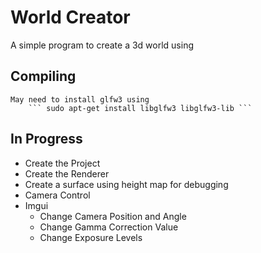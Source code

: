 # World Creator

A simple program to create a 3d world using 



## Compiling
	May need to install glfw3 using
		``` sudo apt-get install libglfw3 libglfw3-lib ```


## In Progress

* Create the Project
* Create the Renderer
* Create a surface using height map for debugging
* Camera Control
* Imgui
  * Change Camera Position and Angle
  * Change Gamma Correction Value
  * Change Exposure Levels
